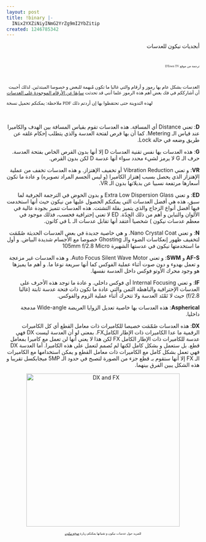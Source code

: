 ```yaml
---
layout: post
title: !binary |-
  INix2YXZiNiyINmG2YrZg9mI2YbZitip
created: 1246785342
---
```

<p style="direction: rtl; text-align: right;"><span style="font-family: 'Geeza Pro';">أبجديات نيكون للعدسات</span></p><br />
<p dir="rtl" style="text-align: right; font: 8.0px Geeza Pro">ترجمة من موقع <span style="font: 8.0px Verdana">DTown TV</span></p>
<p></p> <br />
<p dir="rtl" style="text-align: right; font: 12.0px Geeza Pro">العدسات بشكل عام بها رموز و أرقام والتي غالبا ما تكون مُبهمة للبعض و خصوصا المبتدئين. لذلك أحببت أن أشارككم في فك بعض أهم هذه الرموز علما أنني قد تحدثت <a href="http://yousef.raffah.com/node/154">سابقا عن الأرقام الموجودة على العدسات</a></p>
<p style="font: 12.0px Geeza Pro; min-height: 15.0px">ملاحظة: يمكنكم تحميل نسخة PDF لهذه التدوينة حتى تحتفظوا بها إن أردتم ذلك<br /></p>
<p></p> <br />
<p dir="rtl" style="text-align: right;"><b>D</b>: تعني Distance أي المسافة. هذه العدسات تقوم بقياس المسافة بين الهدف والكاميرا عند قياس الـ Metering. كما أن بها قرص لفتحة العدسة والذي يتطلب إحكام غلقه عن طريق وضعه في حالة Lock.</p>
<!--break-->
<p dir="rtl" style="text-align: right;"><b>G</b>: هذه العدسات بها نفس تقنية العدسات D إلا أنها بدون القرص الخاص بفتحة العدسة. حرف الـ G لا يرمز لشيء محدد سواء أنها عدسة D لكن بدون القرص.</p>
<p dir="rtl" style="text-align: right;"><b>VR</b>: و تعني Vibration Reduction أو تخفيف الإهتزاز. و هذه العدسات تخفف من عملية الإهتزاز الذي يحصل بسبب إهتزاز الكاميرا (و ليس الجسم المراد تصويره) و عادة ما تكون أسعارها مرتفعة نسبيا عن بديلاتها بدون الـ VR.</p>
<p dir="rtl" style="text-align: right;"><b>ED</b>: و تعني Extra Low Dispersion Glass و بدون الخوض في الترجمة الحرفية لما سبق، هذه هي أفضل العدسات التي يمكنكم الحصول عليها من نيكون حيث أنها استخدمت فيها أفضل أنواع الزجاج والذي يتميز بقلة التشتت. هذه العدسات تتميز بجودة عالية في الألوان والتباين و أهم من ذلك الحٍدّة. ED لا تعني إحترافية فحسب، فذلك موجود في معظم عدسات نيكون ) شخصيا أعتقد أنها تقابل عدسات الـ L في كانون.</p>
<p dir="rtl" style="text-align: right;"><b>N</b>: و تعني Nano Crystal Coat. و هي خاصية جديدة في بعض العدسات الحديثة صُمّمَت لتخفيف ظهور إنعكاسات الضوء والـ Ghosting خصوصا مع الأجسام شديدة البياض. و أول ما استخدمتها نيكون في عدستها الشهيرة 105mm f/2.8 Micro</p>
<p dir="rtl" style="text-align: right;"><b>AF-S</b> و <b>SWM</b>: و تعني Auto Focus Silent Wave Motor. و هذه العدسات غير مزعجة و تعمل بهدوء و دون صوت أثناء عملية الفوكس كما أنها سريعة نوعا ما. و أهم ما يميزها هو وجود محرك الأوتو فوكس داخل العدسة نفسها.</p>
<p dir="rtl" style="text-align: right;"><b>IF</b>: و تعني Internal Focusing أي فوكس داخلي. و عادة ما توجد هذه الأحرف على العدسات الإحترافية والباهظة الثمن والتي عادة ما تكون ذات فتحة عدسة ثابتة (غالبا f/2.8) حيث لا تَمْتَد العدسة ولا تتحرك أثناء عملية الزوم والفوكس.</p>
<p dir="rtl" style="text-align: right;"><b>Aspherical</b>: هذه العدسات بها خاصية تعديل الزوايا العريضة Wide-angle مدمجة داخليا.</p>
<p dir="rtl" style="text-align: right;"><b>DX</b>: هذه العدسات صُمّمَت خصيصا للكاميرات ذات معامل القطع أي كل الكاميرات الرقمية ما عدا الكاميرات ذات الإطار الكاملFX. بمعنى لو أن العدسة ليست DX فهي عدسة للكاميرات ذات الإطار الكامل FX لكن هذا لا يعني أنها لن تعمل مع كاميرا بمعامل قطع. بل ستعمل و بشكل كامل لكنها لم تُصمم لتعمل على هذه الكاميرا. أما العدسة DX فهي تعمل بشكل كامل مع الكاميرات ذات معامل القطع و يمكن استخدامها مع الكاميرات الـ FX إلا أنها ستقوم بـ قطع جزء من الصورة لتصبح في حدود الـ 5MP ميجابكسل تقريبا و هذه الشكل يبين الفرق بينهما.</p>
<p style="text-align: center;"><img src="http://yousef.raffah.com/uploads/dx_fx.jpg" alt="DX and FX" width="400px" /><br /></p>
<p dir="rtl" style="text-align: center; font: 8.0px Geeza Pro">للمزيد حول عدسات نيكون و تقنياتها يمكنكم زيارة <a href="http://www.nikonimaging.com">موقع نيكون</a></p>
